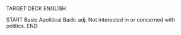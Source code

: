 TARGET DECK
ENGLISH

START
Basic
Apolitical
Back: adj. Not interested in or concerned with politics.
END
